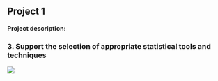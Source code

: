 ## Project 1

**Project description:**

### 3. Support the selection of appropriate statistical tools and techniques

<img src="images/dummy_thumbnail.jpg?raw=true"/>
